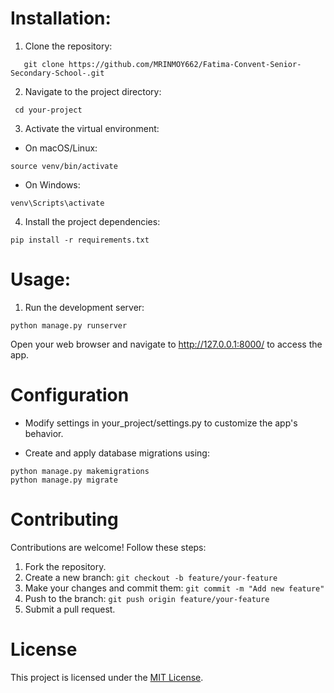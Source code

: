 # Installation:

1. Clone the repository:
 ```
    git clone https://github.com/MRINMOY662/Fatima-Convent-Senior-Secondary-School-.git  
```

2. Navigate to the project directory:
```
 cd your-project
```

3. Activate the virtual environment:
- On macOS/Linux:
```
source venv/bin/activate
```
- On Windows:
```
venv\Scripts\activate
```

4. Install the project dependencies:
```
pip install -r requirements.txt
```

# Usage:

1. Run the development server:
```
python manage.py runserver
```
Open your web browser and navigate to http://127.0.0.1:8000/ to access the app.

# Configuration

- Modify settings in your_project/settings.py to customize the app's behavior.

- Create and apply database migrations using:
```
python manage.py makemigrations
python manage.py migrate
```
# Contributing

Contributions are welcome! Follow these steps:

1. Fork the repository.
2. Create a new branch: `git checkout -b feature/your-feature`
3. Make your changes and commit them: `git commit -m "Add new feature"`
4. Push to the branch: `git push origin feature/your-feature`
5. Submit a pull request.

# License
This project is licensed under the [MIT License](LICENSE).



 
